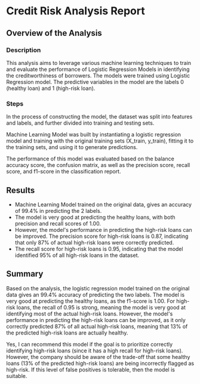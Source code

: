 # Credit Risk Analysis Report

## Overview of the Analysis

### Description

This analysis aims to leverage various machine learning techniques to train and evaluate the performance of Logistic Regression Models in identifying the creditworthiness of borrowers. The models were trained using  Logistic Regression model. The predictive variables in the model are the labels 0 (healthy loan) and 1 (high-risk loan).

### Steps

In the process of constructing the model, the dataset was split into features and labels, and further divided into training and testing sets.

Machine Learning Model was built by instantiating a logistic regression model and training with the original training sets (X_train, y_train), fitting it to the training sets, and using it to generate predictions.

The performance of this model was evaluated based on the balance accuracy score, the confusion matrix, as well as the precision score, recall score, and f1-score in the classification report.

## Results

* Machine Learning Model trained on the original data, gives an accuracy of 99.4% in predicting the 2 labels.
* The model is very good at predicting the healthy loans, with both precision and recall scores of 1.00.
* However, the model's performance in predicting the high-risk loans can be improved. The precision score for high-risk loans is 0.87, indicating that only 87% of actual high-risk loans were correctly predicted.
* The recall score for high-risk loans is 0.95, indicating that the model identified 95% of all high-risk loans in the dataset.

## Summary

Based on the analysis, the logistic regression model trained on the original data gives an 99.4% accuracy of predicting the two labels. The model is very good at predicting the healthy loans, as the f1-score is 1.00. For high-risk loans, the recall of 0.95 is strong, meaning the model is very good at identifying most of the actual high-risk loans. However, the model's performance in predicting the high-risk loans can be improved, as it only correctly predicted 87% of all actual high-risk loans, meaning that 13% of the predicted high-risk loans are actually healthy. 
<br>

Yes, I can recommend this model if the goal is to prioritize correctly identifying high-risk loans (since it has a high recall for high-risk loans). However, the company should be aware of the trade-off that some healthy loans (13% of the predicted high-risk loans) are being incorrectly flagged as high-risk. If this level of false positives is tolerable, then the model is suitable.
